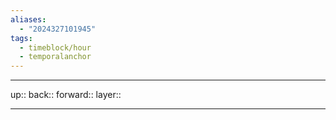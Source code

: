 ```yaml
---
aliases:
  - "2024327101945"
tags:
  - timeblock/hour
  - temporalanchor
---
```




***

up:: 
back:: 
forward:: 
layer:: 

***
